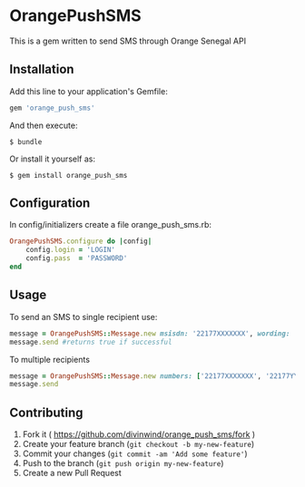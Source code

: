 # OrangePushSMS

This is a gem written to send SMS through Orange Senegal API

## Installation

Add this line to your application's Gemfile:

```ruby
gem 'orange_push_sms'
```

And then execute:

    $ bundle

Or install it yourself as:

    $ gem install orange_push_sms

## Configuration

In config/initializers create a file orange_push_sms.rb:

```ruby
OrangePushSMS.configure do |config|
	config.login = 'LOGIN'
	config.pass  = 'PASSWORD'
end
```

## Usage

To send an SMS to single recipient use:

```ruby
message = OrangePushSMS::Message.new msisdn: '22177XXXXXXX', wording: 'Your message here', tpoa: 'SENDER', is_xml: true
message.send #returns true if successful 
```
To multiple recipients

```ruby
message = OrangePushSMS::Message.new numbers: ['22177XXXXXXX', '22177YYYYYYY', '22176ZZZZZZZ'], wording: "Sending to multiple recipients", tpoa: 'SENDER'
message.send
```

## Contributing

1. Fork it ( https://github.com/divinwind/orange_push_sms/fork )
2. Create your feature branch (`git checkout -b my-new-feature`)
3. Commit your changes (`git commit -am 'Add some feature'`)
4. Push to the branch (`git push origin my-new-feature`)
5. Create a new Pull Request
